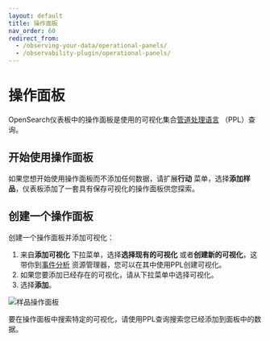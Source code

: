 ```yaml
---
layout: default
title: 操作面板
nav_order: 60
redirect_from:
  - /observing-your-data/operational-panels/
  - /observability-plugin/operational-panels/
---
```


# 操作面板

OpenSearch仪表板中的操作面板是使用的可视化集合[管道处理语言]({{site.url}}{{site.baseurl}}/search-plugins/sql/ppl/index) （PPL）查询。

## 开始使用操作面板

如果您想开始使用操作面板而不添加任何数据，请扩展**行动** 菜单，选择**添加样品**，仪表板添加了一套具有保存可视化的操作面板供您探索。

## 创建一个操作面板

创建一个操作面板并添加可视化：

1. 来自**添加可视化** 下拉菜单，选择**选择现有的可视化** 或者**创建新的可视化**，这带你到[事件分析]({{site.url}}{{site.baseurl}}/observing-your-data/event-analytics) 资源管理器，您可以在其中使用PPL创建可视化。
1. 如果您要添加已经存在的可视化，请从下拉菜单中选择可视化。
1. 选择**添加**。

![样品操作面板]({{site.url}}{{site.baseurl}}/images/operational-panel.png)

要在操作面板中搜索特定的可视化，请使用PPL查询搜索您已经添加到面板中的数据。

